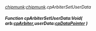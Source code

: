 _[chipmunk](../../modules/chipmunk/chipmunk-module.md):[chipmunk](../../modules/chipmunk/chipmunk-module.md).cpArbiterSetUserData_
##### Function cpArbiterSetUserData:Void( arb:[cpArbiter](../../modules/chipmunk/chipmunk-cparbiter.md),userData:[cpDataPointer](../../modules/chipmunk/chipmunk-cpdatapointer.md) )
